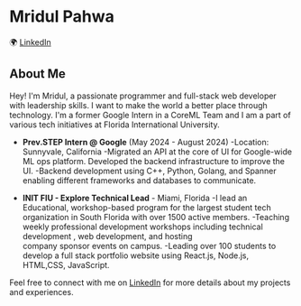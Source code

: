 # Mridul Pahwa


🌍 [LinkedIn](https://www.linkedin.com/in/mridul-pahwa/)


## About Me

Hey! I'm Mridul, a passionate programmer and full-stack web developer with leadership skills. I want to make the world a better place through technology. I'm a former Google Intern in a CoreML Team and I am a part of various tech initiatives at Florida International University.

- **Prev.STEP Intern @ Google** (May 2024 - August 2024)
  -Location: Sunnyvale, California
  -Migrated an API at the core of UI for Google-wide ML ops platform. Developed the backend infrastructure to improve the UI.
  -Backend development using C++, Python, Golang, and Spanner enabling different frameworks and databases to communicate.

- **INIT FIU - Explore Technical Lead** - Miami, Florida
  -I lead an Educational, workshop-based program for the largest student tech organization in South Florida with over 1500      active members. 
  -Teaching weekly professional development workshops including technical development , web development, and hosting       
   company sponsor events on campus.
  -Leading over 100 students to develop a full stack portfolio website using React.js, Node.js, HTML,CSS, JavaScript.

Feel free to connect with me on [LinkedIn](https://www.linkedin.com/in/mridul-pahwa/) for more details about my projects and experiences.
